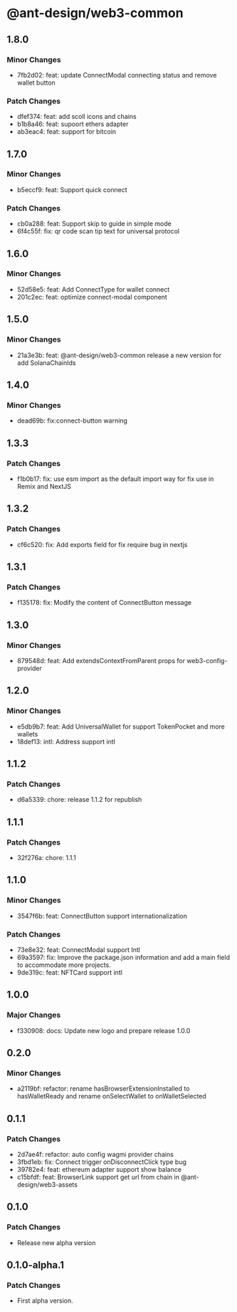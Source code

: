 # @ant-design/web3-common

## 1.8.0

### Minor Changes

- 7fb2d02: feat: update ConnectModal connecting status and remove wallet button

### Patch Changes

- dfef374: feat: add scoll icons and chains
- b1b8a46: feat: supoort ethers adapter
- ab3eac4: feat: support for bitcoin

## 1.7.0

### Minor Changes

- b5eccf9: feat: Support quick connect

### Patch Changes

- cb0a288: feat: Support skip to guide in simple mode
- 6f4c55f: fix: qr code scan tip text for universal protocol

## 1.6.0

### Minor Changes

- 52d58e5: feat: Add ConnectType for wallet connect
- 201c2ec: feat: optimize connect-modal component

## 1.5.0

### Minor Changes

- 21a3e3b: feat: @ant-design/web3-common release a new version for add SolanaChainIds

## 1.4.0

### Minor Changes

- dead69b: fix:connect-button warning

## 1.3.3

### Patch Changes

- f1b0b17: fix: use esm import as the default import way for fix use in Remix and NextJS

## 1.3.2

### Patch Changes

- cf6c520: fix: Add exports field for fix require bug in nextjs

## 1.3.1

### Patch Changes

- f135178: fix: Modify the content of ConnectButton message

## 1.3.0

### Minor Changes

- 879548d: feat: Add extendsContextFromParent props for web3-config-provider

## 1.2.0

### Minor Changes

- e5db9b7: feat: Add UniversalWallet for support TokenPocket and more wallets
- 18def13: intl: Address support intl

## 1.1.2

### Patch Changes

- d6a5339: chore: release 1.1.2 for republish

## 1.1.1

### Patch Changes

- 32f276a: chore: 1.1.1

## 1.1.0

### Minor Changes

- 3547f6b: feat: ConnectButton support internationalization

### Patch Changes

- 73e8e32: feat: ConnectModal support Intl
- 69a3597: fix: Improve the package.json information and add a main field to accommodate more projects.
- 9de319c: feat: NFTCard support intl

## 1.0.0

### Major Changes

- f330908: docs: Update new logo and prepare release 1.0.0

## 0.2.0

### Minor Changes

- a2119bf: refactor: rename hasBrowserExtensionInstalled to hasWalletReady and rename onSelectWallet to onWalletSelected

## 0.1.1

### Patch Changes

- 2d7ae4f: refactor: auto config wagmi provider chains
- 3fbd1eb: fix: Connect trigger onDisconnectClick type bug
- 39782e4: feat: ethereum adapter support show balance
- c15bfdf: feat: BrowserLink support get url from chain in @ant-design/web3-assets

## 0.1.0

### Patch Changes

- Release new alpha version

## 0.1.0-alpha.1

### Patch Changes

- First alpha version.
